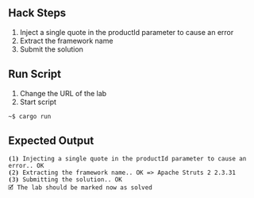 ## Hack Steps

1. Inject a single quote in the productId parameter to cause an error
2. Extract the framework name
3. Submit the solution

## Run Script

1. Change the URL of the lab
2. Start script

```
~$ cargo run
```

## Expected Output

```
⦗1⦘ Injecting a single quote in the productId parameter to cause an error.. OK
⦗2⦘ Extracting the framework name.. OK => Apache Struts 2 2.3.31
⦗3⦘ Submitting the solution.. OK
🗹 The lab should be marked now as solved
```
